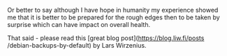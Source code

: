 <!-- 
.. title: I have a dream
.. slug: i-have-a-dream
.. date: 2015-01-29 23:21:45 UTC+02:00
.. tags: debian, backups, encryption
.. link: 
.. description: 
.. type: text
-->

Or better to say although I have hope in humanity my experience showed me that
it is better to be prepared for the rough edges then to be taken by surprise
which can have impact on overall health.

That said - please read this [great blog post](https://blog.liw.fi/posts
/debian-backups-by-default) by Lars Wirzenius.
